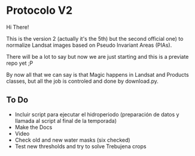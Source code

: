 # Protocolo V2

Hi There!

This is the version 2 (actually it's the 5th) but the second official one) to normalize Landsat images based on Pseudo Invariant Areas (PIAs).

There will be a lot to say but now we are just starting and this is a previate repo yet ;P

By now all that we can say is that Magic happens in Landsat and Products classes, but all the job is controled and done by download.py.


## To Do

* Incluir script para ejecutar el hidroperiodo (preparación de datos y llamada al script al final de la temporada)
* Make the Docs
* Video 
* Check old and new water masks (six checked)
* Test new thresholds and try to solve Trebujena crops